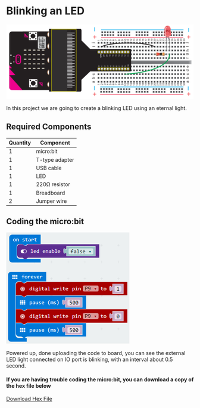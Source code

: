 # Blinking an LED

![alt text](blinking-led.png "Blinking an LED")

In this project we are going to create a blinking LED using an eternal light.

## Required Components
Quantity | Component
--- | ---
1 | micro:bit
1 | T-type adapter
1 | USB cable
1 | LED
1 | 220Ω resistor
1 | Breadboard
2 | Jumper wire

## Coding the micro:bit
![alt text](blinking-LED-code.png "Blinking an LED - Code Block")

Powered up, done uploading the code to board, you can see the external LED light connected on IO port is blinking, with an interval about 0.5 second.

#### If you are having trouble coding the micro:bit, you can download a copy of the hex file below
[Download Hex File](https://github.com/Jaycar-Electronics/micro-bit-Starter-Kit/blob/master/Project%202%20-%20Blinking%20an%20LED/Blinking-LED.zip?raw=true)
